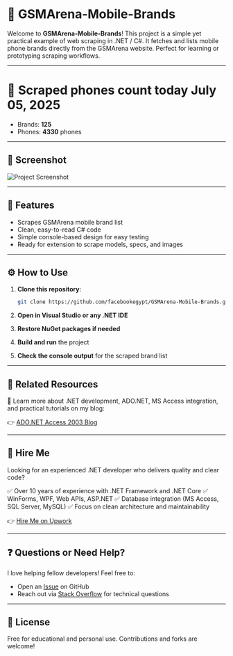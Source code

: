 # 📱 GSMArena-Mobile-Brands

Welcome to **GSMArena-Mobile-Brands**! This project is a simple yet practical example of web scraping in .NET / C#. It fetches and lists mobile phone brands directly from the GSMArena website. Perfect for learning or prototyping scraping workflows.

---
# 🧮 Scraped phones count today July 05, 2025

* Brands: **125**
* Phones: **4330** phones
---

## 📸 Screenshot

![Project Screenshot](https://i.ibb.co/35wSjwnB/gsmarena-offline-app-win-desktop.png)

---

## 🚀 Features

* Scrapes GSMArena mobile brand list
* Clean, easy-to-read C# code
* Simple console-based design for easy testing
* Ready for extension to scrape models, specs, and images

---

## ⚙️ How to Use

1. **Clone this repository**:

   ```bash
   git clone https://github.com/facebookegypt/GSMArena-Mobile-Brands.git
   ```

2. **Open in Visual Studio or any .NET IDE**

3. **Restore NuGet packages if needed**

4. **Build and run** the project

5. **Check the console output** for the scraped brand list

---

## 📰 Related Resources

📌 Learn more about .NET development, ADO.NET, MS Access integration, and practical tutorials on my blog:

👉 [ADO.NET Access 2003 Blog](https://adonetaccess2003.blogspot.com)

---

## 💼 Hire Me

Looking for an experienced .NET developer who delivers quality and clear code?

✅ Over 10 years of experience with .NET Framework and .NET Core ✅ WinForms, WPF, Web APIs, ASP.NET ✅ Database integration (MS Access, SQL Server, MySQL) ✅ Focus on clean architecture and maintainability

👉 [Hire Me on Upwork](https://www.upwork.com/freelancers/~012da5549a3c293425)

---

## ❓ Questions or Need Help?

I love helping fellow developers! Feel free to:

* Open an [Issue](https://github.com/facebookegypt/GSMArena-Mobile-Brands/issues) on GitHub
* Reach out via [Stack Overflow](https://stackoverflow.com/users/mylogins/12179259) for technical questions

---

## 📜 License

Free for educational and personal use. Contributions and forks are welcome!
